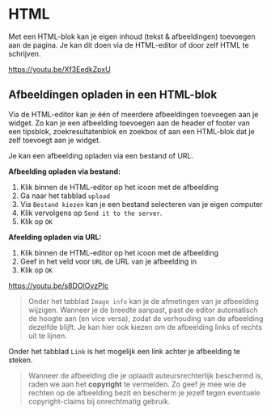 # HTML

Met een HTML-blok kan je eigen inhoud (tekst & afbeeldingen) toevoegen aan de pagina. Je kan dit doen via de HTML-editor of door zelf HTML te schrijven.

<https://youtu.be/Xf3EedkZpxU>

## Afbeeldingen opladen in een HTML-blok

Via de HTML-editor kan je één of meerdere afbeeldingen toevoegen aan je widget. Zo kan je een afbeelding toevoegen aan de header of footer van een tipsblok, zoekresultatenblok en zoekbox of aan een HTML-blok dat je zelf toevoegt aan je widget.

Je kan een afbeelding opladen via een bestand of URL.

**Afbeelding opladen via bestand:**

1. Klik binnen de HTML-editor op het icoon met de afbeelding
2. Ga naar het tabblad `upload`
3. Via `Bestand kiezen` kan je een bestand selecteren van je eigen computer
4. Klik vervolgens op `Send it to the server`.
5. Klik op `OK`

**Afeelding opladen via URL:**

1. Klik binnen de HTML-editor op het icoon met de afbeelding
2. Geef in het veld voor `URL` de URL van je afbeelding in
3. Klik op `OK`

<https://youtu.be/s8DOlOyzPIc>

> Onder het tabblad `Image info` kan je de afmetingen van je afbeelding wijzigen. Wanneer je de breedte aanpast, past de editor automatisch de hoogte aan (en vice versa), zodat de verhouding van de afbeelding dezelfde blijft. Je kan hier ook kiezen om de afbeelding links of rechts uit te lijnen.

Onder het tabblad `Link` is het mogelijk een link achter je afbeelding te steken.

<!-- theme: warning -->

> Wanneer de afbeelding die je oplaadt auteursrechterlijk beschermd is, raden we aan het **copyright** te vermelden. Zo geef je mee wie de rechten op de afbeelding bezit en bescherm je jezelf tegen eventuele copyright-claims bij onrechtmatig gebruik.
